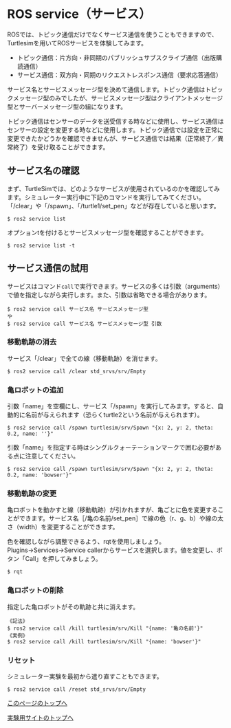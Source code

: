 # ROS service（サービス）
ROSでは、トピック通信だけでなくサービス通信を使うこともできますので、Turtlesimを用いてROSサービスを体験してみます。
- トピック通信：片方向・非同期のパブリッシュサブスクライブ通信（出版購読通信）
- サービス通信：双方向・同期のリクエストレスポンス通信（要求応答通信）

サービス名とサービスメッセージ型を決めて通信します。トピック通信はトピックメッセージ型のみでしたが、サービスメッセージ型はクライアントメッセージ型とサーバーメッセージ型の組になります。

トピック通信はセンサーのデータを送受信する時などに使用し、サービス通信はセンサーの設定を変更する時などに使用します。トピック通信では設定を正常に変更できたかどうかを確認できませんが、サービス通信では結果（正常終了／異常終了）を受け取ることができます。


## サービス名の確認
まず、TurtleSimでは、どのようなサービスが使用されているのかを確認してみます。シミュレーター実行中に下記のコマンドを実行してみてください。「/clear」や「/spawn」、「/turtle1/set_pen」などが存在していると思います。
```
$ ros2 service list
```

オプションtを付けるとサービスメッセージ型を確認することができます。
```
$ ros2 service list -t
```

## サービス通信の試用
サービスはコマンド`call`で実行できます。サービスの多くは引数（arguments）で値を指定しながら実行します。また、引数は省略できる場合があります。
```
$ ros2 service call サービス名 サービスメッセージ型
や
$ ros2 service call サービス名 サービスメッセージ型 引数
```

### 移動軌跡の消去
サービス「/clear」で全ての線（移動軌跡）を消せます。
```
$ ros2 service call /clear std_srvs/srv/Empty
```

### 亀ロボットの追加
引数「name」を空欄にし、サービス「/spawn」を実行してみます。すると、自動的に名前が与えられます（恐らくturtle2という名前が与えられます）。
```
$ ros2 service call /spawn turtlesim/srv/Spawn "{x: 2, y: 2, theta: 0.2, name: ''}"
```

引数「name」を指定する時はシングルクォーテーションマークで囲む必要がある点に注意してください。
```
$ ros2 service call /spawn turtlesim/srv/Spawn "{x: 2, y: 2, theta: 0.2, name: 'bowser'}"
```

### 移動軌跡の変更
亀ロボットを動かすと線（移動軌跡）が引かれますが、亀ごとに色を変更することができます。サービス名［/亀の名前/set_pen］で線の色（r、g、b）や線の太さ（width）を変更することができます。

色を確認しながら調整できるよう、rqtを使用しましょう。Plugins→Services→Service callerからサービスを選択します。値を変更し、ボタン「Call」を押してみましょう。
```
$ rqt
```

### 亀ロボットの削除
指定した亀ロボットがその軌跡と共に消えます。
```
《記法》
$ ros2 service call /kill turtlesim/srv/Kill "{name: '亀の名前'}"
《実例》
$ ros2 service call /kill turtlesim/srv/Kill "{name: 'bowser'}"
```

### リセット
シミュレーター実験を最初から遣り直すこともできます。
```
$ ros2 service call /reset std_srvs/srv/Empty
```

[このページのトップへ](#)

[実験用サイトのトップへ](https://stl-apu.github.io/laboratory_experiments/)
